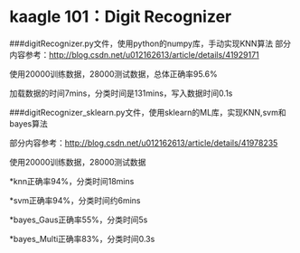 # kaagle 101：Digit Recognizer

###digitRecognizer.py文件，使用python的numpy库，手动实现KNN算法
部分内容参考：<http://blog.csdn.net/u012162613/article/details/41929171>

使用20000训练数据，28000测试数据，总体正确率95.6%

加载数据的时间7mins，分类时间是131mins，写入数据时间0.1s

###digitRecognizer_sklearn.py文件，使用sklearn的ML库，实现KNN,svm和bayes算法

部分内容参考：<http://blog.csdn.net/u012162613/article/details/41978235>

使用20000训练数据，28000测试数据

*knn正确率94%，分类时间18mins

*svm正确率94%，分类时间约6mins

*bayes_Gaus正确率55%，分类时间5s

*bayes_Multi正确率83%，分类时间0.3s


